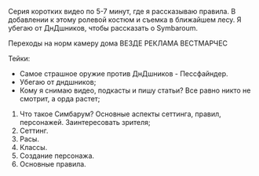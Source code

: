 Серия коротких видео по 5-7 минут, где я рассказываю правила. В добавлении к этому ролевой костюм и съемка в ближайшем лесу. Я убегаю от ДнДшников, чтобы рассказать о Symbaroum.

Переходы на норм камеру дома
ВЕЗДЕ РЕКЛАМА ВЕСТМАРЧЕС

Тейки:
* Самое страшное оружие против ДнДшников - Пессфайндер. 
* Убегаю от дндшников;
* Кому я снимаю видео, подкасты и пишу статьи? Все равно никто не смотрит, а орда растет;

1. Что такое Симбарум? Основные аспекты сеттинга, правил, персонажей. Заинтересовать зрителя;
2. Сеттинг. 
3. Расы. 
4. Классы.
5. Создание персонажа.
6. Основные правила.